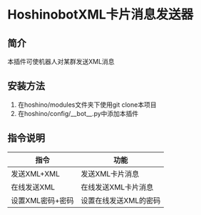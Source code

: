 # HoshinobotXML卡片消息发送器
## 简介
本插件可使机器人对某群发送XML消息
## 安装方法
1. 在hoshino/modules文件夹下使用git clone本项目
2. 在hoshino/config/\_\_bot\_\_.py中添加本插件
## 指令说明
|指令|功能|
|---|---|
|发送XML+XML|发送XML卡片消息|
|在线发送XML|在线发送XML卡片消息|
|设置XML密码+密码|设置在线发送XML的密码|